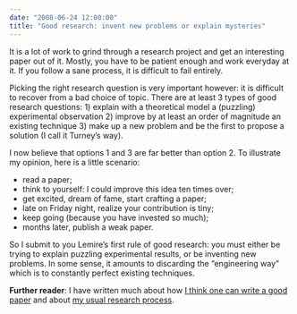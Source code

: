 ```yaml
---
date: "2008-06-24 12:00:00"
title: "Good research: invent new problems or explain mysteries"
---
```




It is a lot of work to grind through a research project and get an interesting paper out of it. Mostly, you have to be patient enough and work everyday at it. If you follow a sane process, it is difficult to fail entirely.

Picking the right research question is very important however: it is difficult to recover from a bad choice of topic. There are at least 3 types of good research questions: 1) explain with a theoretical model a (puzzling) experimental observation 2) improve by at least an order of magnitude an existing technique 3) make up a new problem and be the first to propose a solution (I call it Turney&rsquo;s way).

I now believe that options 1 and 3 are far better than option 2. To illustrate my opinion, here is a little scenario:

- read a paper;
- think to yourself: I could improve this idea ten times over;
- get excited, dream of fame, start crafting a paper;
- late on Friday night, realize your contribution is tiny;
- keep going (because you have invested so much);
- months later, publish a weak paper.


So I submit to you Lemire&rsquo;s first rule of good research: you must either be trying to explain puzzling experimental results, or be inventing new problems. In some sense, it amounts to discarding the &ldquo;engineering way&rdquo; which is to constantly perfect existing techniques.

__Further reader__: I have written much about how [I think one can write a good paper](/lemire/blog/rules-to-write-a-good-research-paper/) and about [my usual research process](/lemire/blog/2007/11/19/my-research-process/).

